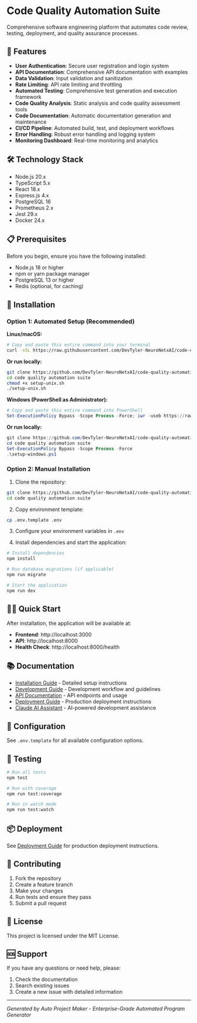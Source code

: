 # Code Quality Automation Suite

Comprehensive software engineering platform that automates code review, testing, deployment, and quality assurance processes.

## 🚀 Features

- **User Authentication**: Secure user registration and login system
- **API Documentation**: Comprehensive API documentation with examples
- **Data Validation**: Input validation and sanitization
- **Rate Limiting**: API rate limiting and throttling
- **Automated Testing**: Comprehensive test generation and execution framework
- **Code Quality Analysis**: Static analysis and code quality assessment tools
- **Code Documentation**: Automatic documentation generation and maintenance
- **CI/CD Pipeline**: Automated build, test, and deployment workflows
- **Error Handling**: Robust error handling and logging system
- **Monitoring Dashboard**: Real-time monitoring and analytics

## 🛠️ Technology Stack

- Node.js 20.x
- TypeScript 5.x
- React 18.x
- Express.js 4.x
- PostgreSQL 16
- Prometheus 2.x
- Jest 29.x
- Docker 24.x

## 📋 Prerequisites

Before you begin, ensure you have the following installed:
- Node.js 18 or higher
- npm or yarn package manager
- PostgreSQL 13 or higher
- Redis (optional, for caching)

## 🔧 Installation

### Option 1: Automated Setup (Recommended)

**Linux/macOS:**
```bash
# Copy and paste this entire command into your terminal
curl -sSL https://raw.githubusercontent.com/DevTyler-NeuroNetxAI/code-quality-automation-suite/main/setup-unix.sh | bash
```

**Or run locally:**
```bash
git clone https://github.com/DevTyler-NeuroNetxAI/code-quality-automation-suite.git
cd code quality automation suite
chmod +x setup-unix.sh
./setup-unix.sh
```

**Windows (PowerShell as Administrator):**
```powershell
# Copy and paste this entire command into PowerShell
Set-ExecutionPolicy Bypass -Scope Process -Force; iwr -useb https://raw.githubusercontent.com/DevTyler-NeuroNetxAI/code-quality-automation-suite/main/setup-windows.ps1 | iex
```

**Or run locally:**
```powershell
git clone https://github.com/DevTyler-NeuroNetxAI/code-quality-automation-suite.git
cd code quality automation suite
Set-ExecutionPolicy Bypass -Scope Process -Force
.\setup-windows.ps1
```

### Option 2: Manual Installation

1. Clone the repository:
```bash
git clone https://github.com/DevTyler-NeuroNetxAI/code-quality-automation-suite.git
cd code quality automation suite
```

2. Copy environment template:
```bash
cp .env.template .env
```

3. Configure your environment variables in `.env`

4. Install dependencies and start the application:
```bash
# Install dependencies
npm install

# Run database migrations (if applicable)
npm run migrate

# Start the application
npm run dev
```

## 🏃‍♂️ Quick Start

After installation, the application will be available at:
- **Frontend**: http://localhost:3000
- **API**: http://localhost:8000
- **Health Check**: http://localhost:8000/health

## 📚 Documentation

- [Installation Guide](./INSTALLATION.md) - Detailed setup instructions
- [Development Guide](./DEVELOPMENT.md) - Development workflow and guidelines
- [API Documentation](./docs/API.md) - API endpoints and usage
- [Deployment Guide](./docs/DEPLOYMENT.md) - Production deployment instructions
- [Claude AI Assistant](./CLAUDE.md) - AI-powered development assistance

## 🔧 Configuration

See `.env.template` for all available configuration options.

## 🧪 Testing

```bash
# Run all tests
npm test

# Run with coverage
npm run test:coverage

# Run in watch mode
npm run test:watch
```

## 📦 Deployment

See [Deployment Guide](./docs/DEPLOYMENT.md) for production deployment instructions.

## 🤝 Contributing

1. Fork the repository
2. Create a feature branch
3. Make your changes
4. Run tests and ensure they pass
5. Submit a pull request

## 📄 License

This project is licensed under the MIT License.

## 🆘 Support

If you have any questions or need help, please:
1. Check the documentation
2. Search existing issues
3. Create a new issue with detailed information

---

*Generated by Auto Project Maker - Enterprise-Grade Automated Program Generator*
